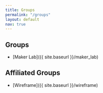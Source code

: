```yaml
---
title: Groups
permalink: "/groups"
layout: default
nav: true
---
```


## Groups

-  [Maker Lab]({{ site.baseurl }}/maker_lab)

## Affiliated Groups

-  [Wireframe]({{ site.baseurl }}/wireframe)

